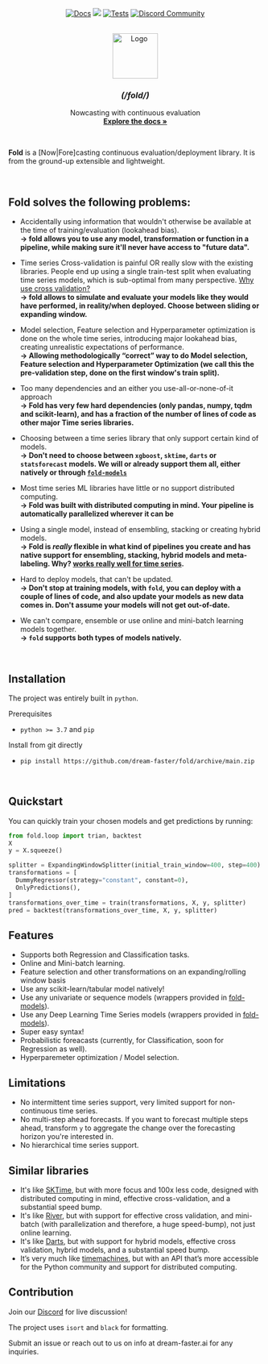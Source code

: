 <!-- # Fold -->



<p align="center">
  <a href="https://dream-faster.github.io/fold/"><img alt="Docs" src="https://img.shields.io/github/actions/workflow/status/dream-faster/fold/docs.yaml?logo=readthedocs"></a>
  <a href="https://codecov.io/gh/dream-faster/fold" ><img src="https://codecov.io/gh/dream-faster/fold/branch/main/graph/badge.svg?token=Z7I2XSF188"/></a>
  <a href="https://github.com/dream-faster/fold/actions/workflows/tests.yaml"><img alt="Tests" src="https://github.com/dream-faster/fold/actions/workflows/tests.yaml/badge.svg"/></a>
  <a href="https://discord.gg/EKJQgfuBpE"><img alt="Discord Community" src="https://img.shields.io/badge/Discord-%235865F2.svg?logo=discord&logoColor=white"></a>
</p>


<!-- PROJECT LOGO -->
<br />
<div align="center">
  <a href="https://dream-faster.github.io/fold/">
    <img src="https://raw.githubusercontent.com/dream-faster/fold/main/docs/images/logo.png" alt="Logo" width="90" >
  </a>
<h3 align="center"> <i>(/fold/)</i></h3>
  <p align="center">
    Nowcasting with continuous evaluation
    <br />
    <a href="https://dream-faster.github.io/fold/"><strong>Explore the docs »</strong></a>
  </p>
</div>
<br />

**Fold** is a [Now|Fore]casting continuous evaluation/deployment library.
It is from the ground-up extensible and lightweight.


<br/>

## Fold solves the following problems:

- Accidentally using information that wouldn't otherwise be available at the time of training/evaluation (lookahead bias).<br/>
**→ fold allows you to use any model, transformation or function in a pipeline, while making sure it'll never have access to "future data".**

- Time series Cross-validation is painful OR really slow with the existing libraries. People end up using a single train-test split when evaluating time series models, which is sub-optimal from many perspective. [Why use cross validation?](continuous-validation.md)<br/>
**→ fold allows to simulate and evaluate your models like they would have performed, in reality/when deployed. Choose between sliding or expanding window.**

- Model selection, Feature selection and Hyperparameter optimization is done on the whole time series, introducing major lookahead bias, creating unrealistic expectations of performance.<br/>
**→ Allowing methodologically “correct” way to do Model selection, Feature selection and Hyperparameter Optimization (we call this the pre-validation step, done on the first window's train split).**

- Too many dependencies and an either you use-all-or-none-of-it approach<br/>
**→ Fold has very few hard dependencies (only pandas, numpy, tqdm and scikit-learn), and has a fraction of the number of lines of code as other major Time series libraries.**

- Choosing between a time series library that only support certain kind of models.<br/>
**→ Don't need to choose between `xgboost`, `sktime`, `darts` or `statsforecast` models. We will or already support them all, either natively or through [`fold-models`](https://github.com/dream-faster/fold-models)**

- Most time series ML libraries have little or no support distributed computing.<br/>
**→ Fold was built with distributed computing in mind. Your pipeline is automatically parallelized wherever it can be**

- Using a single model, instead of ensembling, stacking or creating hybrid models.<br/>
**→ Fold is _really_ flexible in what kind of pipelines you create and has native support for ensembling, stacking, hybrid models and meta-labeling. Why? [works really well for time series](https://linkinghub.elsevier.com/retrieve/pii/S0169207022001480).**

- Hard to deploy models, that can't be updated.<br/>
**→ Don't stop at training models, with `fold`, you can deploy with a couple of lines of code, and also update your models as new data comes in. Don't assume your models will not get out-of-date.**

- We can't compare, ensemble or use online and mini-batch learning models together.<br/>
**→ `fold` supports both types of models natively.**




<br/>

## Installation


The project was entirely built in ``python``. 

Prerequisites

* ``python >= 3.7`` and ``pip``


Install from git directly

*  ``pip install https://github.com/dream-faster/fold/archive/main.zip ``

<br/>

## Quickstart

You can quickly train your chosen models and get predictions by running:

```python
from fold.loop import trian, backtest
X
y = X.squeeze()

splitter = ExpandingWindowSplitter(initial_train_window=400, step=400)
transformations = [
  DummyRegressor(strategy="constant", constant=0),
  OnlyPredictions(),
]
transformations_over_time = train(transformations, X, y, splitter)
pred = backtest(transformations_over_time, X, y, splitter)
```




## Features

- Supports both Regression and Classification tasks.
- Online and Mini-batch learning.
- Feature selection and other transformations on an expanding/rolling window basis
- Use any scikit-learn/tabular model natively!
- Use any univariate or sequence models (wrappers provided in [fold-models](https://github.com/dream-faster/fold-models)).
- Use any Deep Learning Time Series models (wrappers provided in [fold-models](https://github.com/dream-faster/fold-models)).
- Super easy syntax!
- Probabilistic foreacasts (currently, for Classification, soon for Regression as well).
- Hyperparemeter optimization / Model selection.


## Limitations

- No intermittent time series support, very limited support for non-continuous time series.
- No multi-step ahead forecasts. If you want to forecast multiple steps ahead, transform `y` to aggregate the change over the forecasting horizon you're interested in.
- No hierarchical time series support.

## Similar libraries
- It's like [SKTime](https://github.com/sktime/sktime), but with more focus and 100x less code, designed with distributed computing in mind, effective cross-validation, and a substantial speed bump.
- It's like [River](https://github.com/online-ml/river), but with support for effective cross validation, and mini-batch (with parallelization and therefore, a huge speed-bump), not just online learning.
- It's like [Darts](https://github.com/unit8co/darts), but with support for hybrid models, effective cross validation, hybrid models, and a substantial speed bump.
- It’s very much like [timemachines](https://github.com/microprediction/timemachines), but with an API that’s more accessible for the Python community and support for distributed computing.


## Contribution

Join our [Discord](https://discord.gg/EKJQgfuBpE) for live discussion!

The project uses ``isort`` and ``black`` for formatting.

Submit an issue or reach out to us on info at dream-faster.ai for any inquiries.


